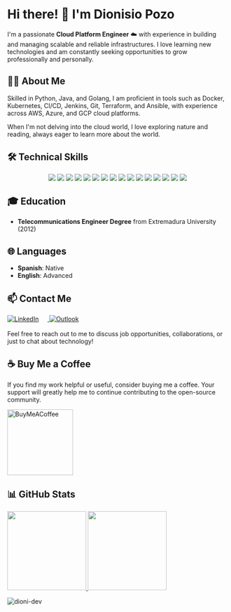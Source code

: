 # Hi there! 👋 I'm Dionisio Pozo

I'm a passionate **Cloud Platform Engineer** :cloud: with experience in building and managing scalable and reliable infrastructures. I love learning new technologies and am constantly seeking opportunities to grow professionally and personally.

## 👨‍💻 About Me

Skilled in Python, Java, and Golang, I am proficient in tools such as Docker, Kubernetes, CI/CD, Jenkins, Git, Terraform, and Ansible, with experience across AWS, Azure, and GCP cloud platforms.

When I'm not delving into the cloud world, I love exploring nature and reading, always eager to learn more about the world.

## 🛠️ Technical Skills

<p align="center">
  <img src="https://img.shields.io/badge/-Git-F05032?style=for-the-badge&logo=git&logoColor=white" />
  <img src="https://img.shields.io/badge/-Python-3776AB?style=for-the-badge&logo=Python&logoColor=white" /> 
  <img src="https://img.shields.io/badge/-Java-007396?style=for-the-badge&logo=Java&logoColor=white" /> 
  <img src="https://img.shields.io/badge/-Go-00ADD8?style=for-the-badge&logo=Go&logoColor=white" /> 
  <img src="https://img.shields.io/badge/-Bash-4EAA25?style=for-the-badge&logo=GNU-Bash&logoColor=white" />
  <img src="https://img.shields.io/badge/-Docker-2496ED?style=for-the-badge&logo=Docker&logoColor=white" /> 
  <img src="https://img.shields.io/badge/-Kubernetes-326CE5?style=for-the-badge&logo=Kubernetes&logoColor=white" /> 
  <img src="https://img.shields.io/badge/-istio-326CE5?style=for-the-badge&logo=istio&logoColor=white" /> 
  <img src="https://img.shields.io/badge/-Jenkins-D24939?style=for-the-badge&logo=Jenkins&logoColor=white" /> 
  <img src="https://img.shields.io/badge/-Helm-0F0F0F?style=for-the-badge&logo=helm&logoColor=white" />
  <img src="https://img.shields.io/badge/-ArgoCD-623CE4?style=for-the-badge&logo=ArgoCD&logoColor=white" /> 
  <img src="https://img.shields.io/badge/-Terraform-623CE4?style=for-the-badge&logo=Terraform&logoColor=white" /> 
  <img src="https://img.shields.io/badge/-Ansible-EE0000?style=for-the-badge&logo=Ansible&logoColor=white" /> 
  <img src="https://img.shields.io/badge/-AWS-232F3E?style=for-the-badge&logo=Amazon-AWS&logoColor=white" /> 
  <img src="https://img.shields.io/badge/-Azure-0089D6?style=for-the-badge&logo=Microsoft-Azure&logoColor=white" /> 
  <img src="https://img.shields.io/badge/-GCP-4285F4?style=for-the-badge&logo=Google-Cloud&logoColor=white" />
</p>

## 🎓 Education

- **Telecommunications Engineer Degree** from Extremadura University (2012)

## 🌐 Languages

- **Spanish**: Native
- **English**: Advanced

## 📫 Contact Me

<div align="left">
  <a href="https://www.linkedin.com/in/dionisiopozo">
    <img alt="LinkedIn" src="https://img.shields.io/badge/-LinkedIn-blue?style=for-the-badge&logo=Linkedin&logoColor=white" style="margin-right: 20px;"/>
  </a>
  <a href="mailto:dionisio.pozo@outlook.com">
    <img alt="Outlook" src="https://img.shields.io/badge/Microsoft_Outlook-0078D4?style=for-the-badge&logo=microsoft-outlook&logoColor=white" />
  </a>
  <br><br>
  Feel free to reach out to me to discuss job opportunities, collaborations, or just to chat about technology!
</div>

## ☕ Buy Me a Coffee 

If you find my work helpful or useful, consider buying me a coffee. Your support will greatly help me to continue contributing to the open-source community.

<a href="https://www.buymeacoffee.com/dionidev">
    <img alt="BuyMeACoffee" src="https://cdn.buymeacoffee.com/buttons/v2/default-yellow.png" width="150" />
</a>

## 📊 GitHub Stats

<p align="left">
  <a href="https://github.com/dioni-dev">
    <img height="180em" src="https://github-readme-stats.vercel.app/api?username=dioni-dev&include_all_commits=true&count_private=true&hide_rank=true" />
  </a>
  <a href="https://github.com/dioni-dev">
    <img height="180em" src="https://github-readme-stats.vercel.app/api/top-langs/?username=dioni-dev&layout=compact" />
  </a>
</p>

<p align="left"> <img src="https://komarev.com/ghpvc/?username=dioni-dev&label=Profile%20views&color=0e75b6&style=flat" alt="dioni-dev" /> </p> 
